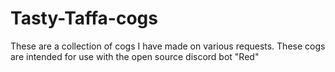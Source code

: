 # Tasty-Taffa-cogs
These are a collection of cogs I have made on various requests. These cogs are intended for use with the open source discord bot "Red"
